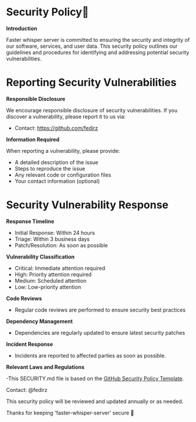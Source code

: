 # Security Policy🔐

**Introduction**

Faster whisper server is committed to ensuring the security and integrity of our software, services, and user data. This security policy outlines our guidelines and procedures for identifying and addressing potential security vulnerabilities.


# Reporting Security Vulnerabilities

**Responsible Disclosure**

We encourage responsible disclosure of security vulnerabilities. If you discover a vulnerability, please report it to us via:

- Contact: https://github.com/fedirz

**Information Required**

When reporting a vulnerability, please provide:


- A detailed description of the issue
- Steps to reproduce the issue
- Any relevant code or configuration files
- Your contact information (optional)

# Security Vulnerability Response


**Response Timeline**


- Initial Response: Within 24 hours
- Triage: Within 3 business days
- Patch/Resolution: As soon as possible


**Vulnerability Classification**


- Critical: Immediate attention required
- High: Priority attention required
- Medium: Scheduled attention
- Low: Low-priority attention

**Code Reviews**

- Regular code reviews are performed to ensure security best practices


**Dependency Management**

- Dependencies are regularly updated to ensure latest security patches

**Incident Response**

- Incidents are reported to affected parties as soon as possible.


**Relevant Laws and Regulations**

-This SECURITY.md file is based on the [GitHub Security Policy Template](https://github.com/github/security/blob/master/SECURITY.md).


Contact: @fedirz

This security policy will be reviewed and updated annually or as needed.

Thanks for keeping 'faster-whisper-server' secure 🔐 
